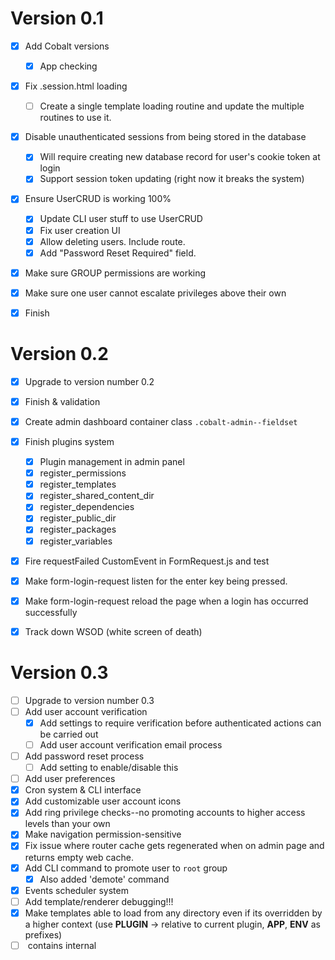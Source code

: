 # Version 0.1
 - [x] Add Cobalt versions
   - [x] App checking
 - [x] Fix .session.html loading
   - [ ] Create a single template loading routine and update the multiple routines to use it.
 - [x] Disable unauthenticated sessions from being stored in the database
   - [x] Will require creating new database record for user's cookie token at login
   - [x] Support session token updating (right now it breaks the system)
 - [x] Ensure UserCRUD is working 100%
   - [x] Update CLI user stuff to use UserCRUD
   - [x] Fix user creation UI
   - [x] Allow deleting users. Include route.
   - [x] Add "Password Reset Required" field.
 - [x] Make sure GROUP permissions are working
 - [x] Make sure one user cannot escalate privileges above their own
 - [x] Finish <help-span>


# Version 0.2
 - [x] Upgrade to version number 0.2
 - [x] Finish <input-object-array> & validation
   <!-- Is there a better way to do input-object-array? -->
 - [x] Create admin dashboard container class `.cobalt-admin--fieldset`
 - [x] Finish plugins system
   - [x] Plugin management in admin panel
   - [x] register_permissions
   - [x] register_templates
   - [x] register_shared_content_dir
   - [x] register_dependencies
   - [x] register_public_dir
   - [x] register_packages
   - [x] register_variables
 - [x] Fire requestFailed CustomEvent in FormRequest.js and test
 - [x] Make form-login-request listen for the enter key being pressed.
 - [x] Make form-login-request reload the page when a login has occurred successfully
 - [x] Track down WSOD (white screen of death) <!-- This is happening because the plugins weren't loading correctly and the catch routine wasn't handling correctly. -->


# Version 0.3
 - [ ] Upgrade to version number 0.3
 - [ ] Add user account verification
   - [x] Add settings to require verification before authenticated actions can be carried out
   - [ ] Add user account verification email process
 - [ ] Add password reset process
   - [ ] Add setting to enable/disable this
 - [ ] Add user preferences
 - [x] Cron system & CLI interface
 - [x] Add customizable user account icons
 - [x] Add ring privilege checks--no promoting accounts to higher access levels than your own
 - [x] Make navigation permission-sensitive
 - [x] Fix issue where router cache gets regenerated when on admin page and returns empty web cache.
 - [x] Add CLI command to promote user to `root` group
   - [x] Also added 'demote' command
 - [x] Events scheduler system
 - [ ] Add template/renderer debugging!!!
 - [x] Make templates able to load from any directory even if its overridden by a higher context (use __PLUGIN__ -> relative to current plugin, __APP__, __ENV__ as prefixes)
 - [ ] <replicator-button> contains internal <template>
 - [ ] Cobalt plugins
   - [ ] Cobalt version checking for each plugin
   - [ ] register_cli_commands


# Version 0.4
- [ ] Upgrade to version 0.4
- [ ] Finish &lt;async-wizard&gt;
- [ ] Allow plugins to display their own panel when you click on their name.
- [x] Add widgets to admin dashboard
   - [ ] Apps can add their own widgets
   - [ ] Plugins can add widgets
 - [ ] Finish autocomplete
   - [ ] Fire event on autocomplete found - This should be a CHANGE event.
   - [ ] Replace the search element in input-array with auto-complete
- [ ] Define criteria for ring privileges
 - [ ] User's personal dashboard
   - [ ] Allow account management
   - [ ] Include a user preferences panel in account manager
   - [ ] User stats implement in account manager
 - [ ] Add <async-button> which should use FormRequest to carry out async stuff
 - [ ] Finish the 301 Moved Permanently exception and how it connects to ApiFetch


# Todo
 - [ ] Make duotone icon set a plugin
 - [ ] Update the Settings Manager so it instantiates Settings class (interface of iterable)
   - [ ] Settings class contains every default value as a method

# Version 0.5
 - [ ] Remove plugin system completely because it never worked.
 - [ ] Finalize tokening system and implement email address verification, password reset, and email login
 - [ ] Fix the YouTube token issue
